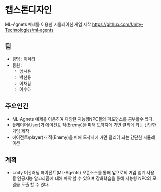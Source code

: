 # 캡스톤디자인
 ML-Agnets 예제를 이용한 시뮬레이션 게임 제작
 https://github.com/Unity-Technologies/ml-agents

## 팀
* 팀명 : 아이티
* 팀원 :
  * 임지훈
  * 박선용
  * 이채림
  * 이수아

## 주요안건
 - ML-Agnets 예제를 이용하여 다양한 지능형NPC들의 퍼포먼스를 공부할수 있다.
 - 플레이어(User)가 에이전트 적(Enemy)을 피해 도착지에 가면 클리어 되는 간단한 게임 제작
 - 에이전트(player)가 적(Enemy)을 피해 도착지에 가면 클리어 되는 간단한 시뮬레이션


## 계획
- Unity 머신러닝 에이전트(ML-Agents) 오픈소스를 통해 앞으로의 게임 업계 사용 될 인공지능 알고리즘에 대해 파악 할 수 있으며 강화학습을 통해 지능형 NPC의 모델을 도출 할 수 있다.
